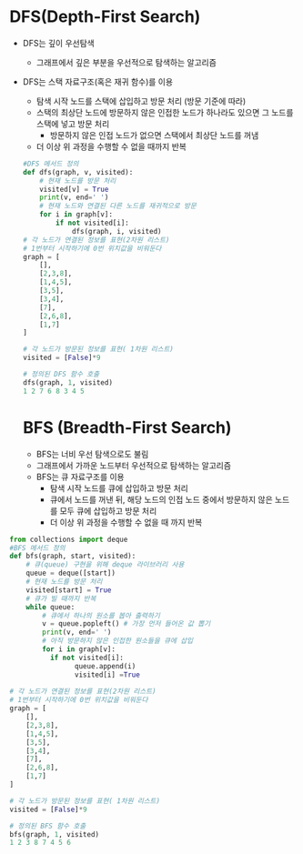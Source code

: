 # DFS(Depth-First Search)

- DFS는 깊이 우선탐색

  - 그래프에서 깊은 부분을 우선적으로 탐색하는 알고리즘

- DFS는 스택 자료구조(혹은 재귀 함수)를 이용

  - 탐색 시작 노드를 스택에 삽입하고 방문 처리 (방문 기준에 따라)
  - 스택의 최상단 노드에 방문하지 않은 인접한 노드가 하나라도 있으면 그 노드를 스택에 넣고 방문 처리
    - 방문하지 않은 인접 노드가 없으면 스택에서 최상단 노드를 꺼냄
  - 더 이상 위 과정을 수행할 수 없을 때까지 반복

  ```python
  #DFS 메서드 정의
  def dfs(graph, v, visited):
      # 현재 노드를 방문 처리
      visited[v] = True
      print(v, end=' ')
      # 현재 노드와 연결된 다른 노드를 재귀적으로 방문
      for i in graph[v]:
          if not visited[i]:
              dfs(graph, i, visited)
  # 각 노드가 연결된 정보를 표현(2차원 리스트) 
  # 1번부터 시작하기에 0번 위치값을 비워둔다
  graph = [
      [],
      [2,3,8],
      [1,4,5],
      [3,5],
      [3,4],
      [7],
      [2,6,8],
      [1,7]
  ]
  
  # 각 노드가 방문된 정보를 표현( 1차원 리스트)
  visited = [False]*9
  
  # 정의된 DFS 함수 호출
  dfs(graph, 1, visited)
  1 2 7 6 8 3 4 5
  ```

  

  # BFS (Breadth-First Search)

  - BFS는 너비 우선 탐색으로도 불림
  - 그래프에서 가까운 노드부터 우선적으로 탐색하는 알고리즘
  - BFS는 큐 자료구조를 이용
    - 탐색 시작 노드를 큐에 삽입하고 방문 처리
    - 큐에서 노드를 꺼낸 뒤, 해당 노드의 인접 노드 중에서 방문하지 않은 노드를 모두 큐에 삽입하고 방문 처리
    - 더 이상 위 과정을 수행할 수 없을 때 까지 반복

```python
from collections import deque
#BFS 메서드 정의
def bfs(graph, start, visited):
    # 큐(queue) 구현을 위해 deque 라이브러리 사용
    queue = deque([start])
    # 현재 노드를 방문 처리
    visited[start] = True
    # 큐가 빌 때까지 반복
    while queue:
    	# 큐에서 하나의 원소를 봅아 출력하기
        v = queue.popleft() # 가장 먼저 들어온 값 뽑기
        print(v, end=' ')
    	# 아직 방문하지 않은 인접한 원소들을 큐에 삽입
	    for i in graph[v]:
      	  if not visited[i]:
        	    queue.append(i)
                visited[i] =True
                
# 각 노드가 연결된 정보를 표현(2차원 리스트) 
# 1번부터 시작하기에 0번 위치값을 비워둔다
graph = [
    [],
    [2,3,8],
    [1,4,5],
    [3,5],
    [3,4],
    [7],
    [2,6,8],
    [1,7]
]

# 각 노드가 방문된 정보를 표현( 1차원 리스트)
visited = [False]*9

# 정의된 BFS 함수 호출
bfs(graph, 1, visited)
1 2 3 8 7 4 5 6 
```

